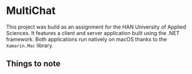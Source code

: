 # MultiChat
This project was build as an assignment for the HAN University of Applied Sciences. It features a client and server application built using the .NET framework. Both applications run natively on macOS thanks to the `Xamarin.Mac` library.

## Things to note

